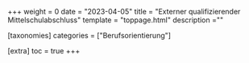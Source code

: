 +++
weight = 0
date = "2023-04-05"
title = "Externer qualifizierender Mittelschulabschluss"
template = "toppage.html"
description =""

[taxonomies]
categories = ["Berufsorientierung"]

[extra]
toc = true
+++

<script>window.location.href = "/Schullebenseiten/quali/";</script>